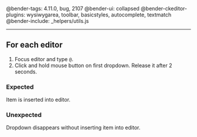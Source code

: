 @bender-tags: 4.11.0, bug, 2107
@bender-ui: collapsed
@bender-ckeditor-plugins: wysiwygarea, toolbar, basicstyles, autocomplete, textmatch
@bender-include: _helpers/utils.js

----

## For each editor

1. Focus editor and type `@`.
1. Click and hold mouse button on first dropdown. Release it after 2 seconds.

### Expected

Item is inserted into editor.

### Unexpected

Dropdown disappears without inserting item into editor.
